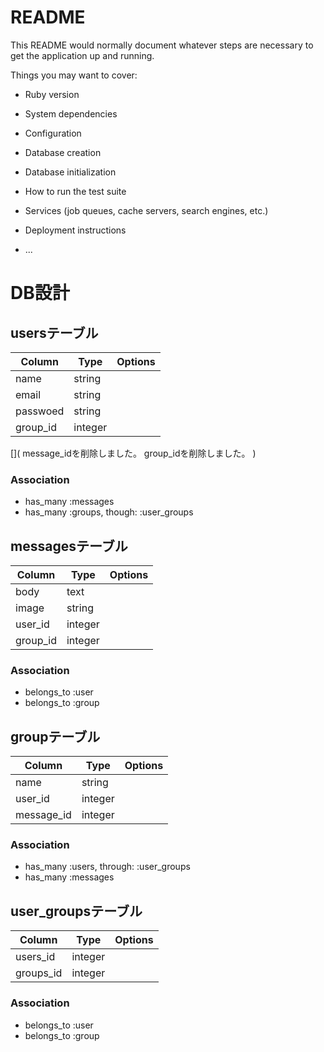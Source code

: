 # README

This README would normally document whatever steps are necessary to get the
application up and running.

Things you may want to cover:

* Ruby version

* System dependencies

* Configuration

* Database creation

* Database initialization

* How to run the test suite

* Services (job queues, cache servers, search engines, etc.)

* Deployment instructions

* ...

# DB設計

## usersテーブル

|Column|Type|Options|
|------|----|-------|
|name|string||
|email|string||
|passwoed|string||
|group_id|integer||
[](
  message_idを削除しました。
  group_idを削除しました。
)

### Association
- has_many :messages
- has_many :groups, though: :user_groups

## messagesテーブル

|Column|Type|Options|
|------|----|-------|
|body|text||
|image|string||
|user_id|integer||
|group_id|integer||

### Association
- belongs_to :user
- belongs_to :group

## groupテーブル

|Column|Type|Options|
|------|----|-------|
|name|string||
|user_id|integer||
|message_id|integer||

### Association
- has_many :users, through: :user_groups
- has_many :messages

## user_groupsテーブル

|Column|Type|Options|
|------|----|-------|
|users_id|integer||
|groups_id|integer||

### Association
- belongs_to :user
- belongs_to :group